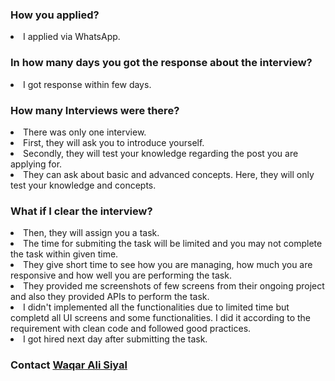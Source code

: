 ### How you applied?
<li> I applied via WhatsApp. </li>

###  In how many days you got the response about the interview?
<li> I got response within few days. </li>

### How many Interviews were there?
<li> There was only one interview. </li>
<li> First, they will ask you to introduce yourself. </li>
<li> Secondly, they will test your knowledge regarding the post you are applying for. </li>
<li> They can ask about basic and advanced concepts. Here, they will only test your knowledge and concepts.</li>

### What if I clear the interview?
<li> Then, they will assign you a task. </li>
<li> The time for submiting the task will be limited and you may not complete the task within given time. </li>
<li> They give short time to see how you are managing, how much you are responsive and how well you are performing the task. </li>
<li> They provided me screenshots of few screens from their ongoing project and also they provided APIs to perform the task. </li>
<li> I didn't implemented all the functionalities due to limited time but completd all UI screens and some functionalities. I did it according to the requirement with clean code and followed good practices. </li>
<li> I got hired next day after submitting the task. </li>

### Contact <a href="https://www.linkedin.com/in/waqar-ali-siyal-b8a414175/"> Waqar Ali Siyal </a>
